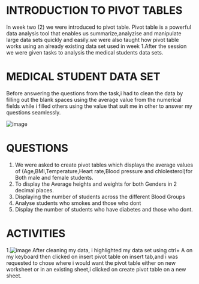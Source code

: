 # INTRODUCTION TO PIVOT TABLES
 In week two (2) we were introduced to pivot table.
 Pivot table is a powerful data analysis tool that enables us summarize,analyzise and manipulate large data sets quickly and easily.we were also taught how pivot table works using an already existing data set used in week 1.After the session we were given tasks to analysis the medical students data sets.

# MEDICAL STUDENT DATA SET
Before answering the questions from the task,i had to clean the data by filling out the blank spaces using the average value from the numerical fields while i filled others using the value that suit me in other to answer my questions seamlessly.

![image](https://github.com/Maris27/TASK-1-On-Pivot-Tables/assets/140453106/1bac8e30-6276-49f3-9e80-372272ca80ee)

# QUESTIONS
1. We were asked to create pivot tables which displays the average values of (Age,BMI,Temperature,Heart rate,Blood pressure and chlolesterol)for Both male and female students.
2. To display the Average heights and weights for both Genders in 2 decimal places.
3. Displaying the number of students across the different Blood Groups
4. Analyse students who smokes and those who dont
5. Display the number of students who have diabetes and those who dont.

# ACTIVITIES
1.![image](https://github.com/Maris27/TASK-1-On-Pivot-Tables/assets/140453106/6897c19f-9e4f-4467-9090-779027ad8278)
After cleaning my data, i highlighted my data set using ctrl+ A on my keyboard then clicked on insert pivot table on insert tab,and i was requested to chose where i would want the pivot table either on new worksheet or in an existing sheet,i clicked on create pivot table on a new sheet.


   
